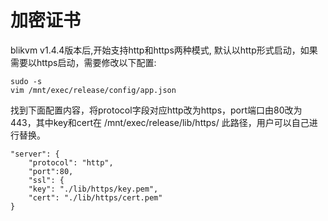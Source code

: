# 加密证书

blikvm v1.4.4版本后,开始支持http和https两种模式, 默认以http形式启动，如果需要以https启动，需要修改以下配置:
```
sudo -s
vim /mnt/exec/release/config/app.json
```
找到下面配置内容，将protocol字段对应http改为https，port端口由80改为443，其中key和cert在 /mnt/exec/release/lib/https/ 此路径，用户可以自己进行替换。
```
"server": {
    "protocol": "http",
    "port":80,
    "ssl": {
    "key": "./lib/https/key.pem",
    "cert": "./lib/https/cert.pem"
}
```